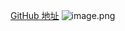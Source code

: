 [GitHub 地址](https://github.com/Bing-su/adetailer)
![image.png](https://qhdtc.oss-cn-chengdu.aliyuncs.com/obsidian/20230522211812.png)

